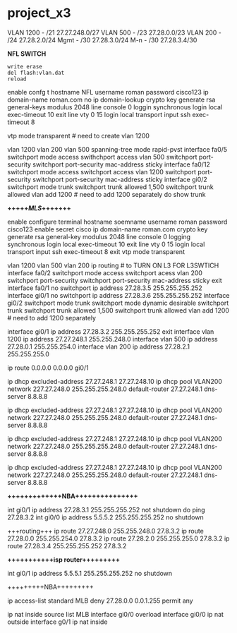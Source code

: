 # project_x3
VLAN 1200 - /21  27.27.248.0/27
VLAN 500 - /23   27.28.0.0/23
VLAN 200 - /24   27.28.2.0/24
Mgmt  - /30        27.28.3.0/24
M-n -   /30          27.28.3.4/30



**NFL SWITCH**
```
write erase
del flash:vlan.dat
reload
```


enable
confg t
hostname NFL
username roman password cisco123
ip domain-name roman.com
no ip domain-lookup
crypto key generate rsa general-keys modulus 2048
line console 0
loggin synchronous
login local
exec-timeout 10
exit
line vty 0 15
login local
transport input ssh
exec-timeout 8

vtp mode transparent # need to create vlan 1200 

vlan 1200
vlan 200
vlan 500
spanning-tree mode rapid-pvst
interface fa0/5
switchport mode access
swithchport access vlan 500
switchport port-security
switchport port-security mac-address sticky
interface fa0/12
switchport mode access 
switchport access vlan 1200
switchport port-security
switchport port-security mac-address sticky
interface gi0/2
switchport mode trunk
switchport trunk allowed 1,500
switchport trunk allowed vlan add 1200 # need to add 1200 separately
do show trunk

**+++++*MLS*+++++++**

enable
configure terminal
hostname soemname
username roman password cisco123
enable secret cisco
ip domain-name roman.com
crypto key generate rsa general-key modulus 2048
line console 0
logging synchronous
login local
exec-timeout 10
exit
line vty 0 15
login local
transport input ssh
exec-timeout 8
exit
vtp mode transparent


vlan 1200
vlan 500
vlan 200
ip routing # to TURN ON L3 FOR L3SWTICH
interface fa0/2
switchport mode access 
switchport acess vlan 200
switchport port-security
switchport port-security mac-address sticky
exit
interface fa0/1
no switchport
ip address 27.28.3.5 255.255.255.252
interface gi0/1
no switchport
ip address 27.28.3.6 255.255.255.252
interface gi0/2
switchport mode trunk
switchport mode dynamic desirable
switchport trunk
switchport trunk allowed 1,500
switchport trunk allowed vlan add 1200 # need to add 1200 separately

interface gi0/1
ip address 27.28.3.2 255.255.255.252
exit
interface vlan 1200
ip address 27.27.248.1 255.255.248.0
interface vlan 500
ip address 27.28.0.1 255.255.254.0
interface vlan 200
ip address 27.28.2.1 255.255.255.0


ip route 0.0.0.0 0.0.0.0 gi0/1

ip dhcp excluded-address 27.27.248.1 27.27.248.10
ip dhcp pool VLAN200
network 227.27.248.0 255.255.255.248.0
default-router 27.27.248.1
dns-server 8.8.8.8

ip dhcp excluded-address 27.27.248.1 27.27.248.10
ip dhcp pool VLAN200
network 227.27.248.0 255.255.255.248.0
default-router 27.27.248.1
dns-server 8.8.8.8

ip dhcp excluded-address 27.27.248.1 27.27.248.10
ip dhcp pool VLAN200
network 227.27.248.0 255.255.255.248.0
default-router 27.27.248.1
dns-server 8.8.8.8

ip dhcp excluded-address 27.27.248.1 27.27.248.10
ip dhcp pool VLAN200
network 227.27.248.0 255.255.255.248.0
default-router 27.27.248.1
dns-server 8.8.8.8

**+++++++++++++NBA+++++++++++++++**

int gi0/1
ip address 27.28.3.1 255.255.255.252
not shutdown
do ping 27.28.3.2
int gi0/0
ip address 5.5.5.2 255.255.255.252
no shutdown

+++routing+++
ip route 27.27.248.0 255.255.248.0 27.8.3.2
ip route 27.28.0.0 255.255.254.0 27.8.3.2
ip route 27.28.2.0 255.255.255.0 27.8.3.2
ip route 27.28.3.4 255.255.255.252 27.8.3.2

**+++++++++++isp router+++++++++**

int gi0/1
ip address 5.5.5.1 255.255.255.252
no shutdown

+++++++++NBA+++++++++

ip access-list standard MLB
deny 27.28.0.0 0.0.1.255
permit any 

ip nat inside source list MLB interface gi0/0 overload
interface gi0/0
ip nat outside
interface g0/1
ip nat inside


